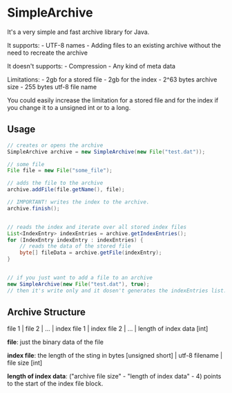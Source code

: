SimpleArchive
=============

It's a very simple and fast archive library for Java.
 
It supports: 
	- UTF-8 names
	- Adding files to an existing archive without the need to recreate the archive
	
It doesn't supports:
	- Compression
	- Any kind of meta data
	
Limitations:
	- 2gb for a stored file
	- 2gb for the index
	- 2^63 bytes archive size
	- 255 bytes utf-8 file name

You could easily increase the limitation for a stored file and for the index if you change it to a unsigned int or to a long.


## Usage
```java
// creates or opens the archive 
SimpleArchive archive = new SimpleArchive(new File("test.dat"));

// some file
File file = new File("some_file");

// adds the file to the archive
archive.addFile(file.getName(), file);

// IMPORTANT! writes the index to the archive.
archive.finish(); 


// reads the index and iterate over all stored index files
List<IndexEntry> indexEntries = archive.getIndexEntries();
for (IndexEntry indexEntry : indexEntries) {
	// reads the data of the stored file
	byte[] fileData = archive.getFile(indexEntry);
}


// if you just want to add a file to an archive 
new SimpleArchive(new File("test.dat"), true);
// then it's write only and it dosen't generates the indexEntries list.
```


## Archive Structure
file 1 | file 2 | ... | index file 1 | index file 2 | ... | length of index data [int]

**file**: just the binary data of the file

**index file**:  the length of the sting in bytes [unsigned short] | utf-8 filename |  file size [int]

**length of index data**: ("archive file size" - "length of index data" - 4) points to the start of the index file block.